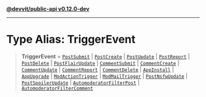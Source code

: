 [**@devvit/public-api v0.12.0-dev**](../README.md)

---

# Type Alias: TriggerEvent

> **TriggerEvent** = [`PostSubmit`](PostSubmit.md) \| [`PostCreate`](PostCreate.md) \| [`PostUpdate`](PostUpdate.md) \| [`PostReport`](PostReport.md) \| [`PostDelete`](PostDelete.md) \| [`PostFlairUpdate`](PostFlairUpdate.md) \| [`CommentSubmit`](CommentSubmit.md) \| [`CommentCreate`](CommentCreate.md) \| [`CommentUpdate`](CommentUpdate.md) \| [`CommentReport`](CommentReport.md) \| [`CommentDelete`](CommentDelete.md) \| [`AppInstall`](AppInstall.md) \| [`AppUpgrade`](AppUpgrade.md) \| [`ModActionTrigger`](ModActionTrigger.md) \| [`ModMailTrigger`](ModMailTrigger.md) \| [`PostNsfwUpdate`](PostNsfwUpdate.md) \| [`PostSpoilerUpdate`](PostSpoilerUpdate.md) \| [`AutomoderatorFilterPost`](AutomoderatorFilterPost.md) \| [`AutomoderatorFilterComment`](AutomoderatorFilterComment.md)
